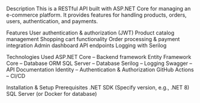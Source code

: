 Description
This is a RESTful API built with ASP.NET Core for managing an e-commerce platform. It provides features for handling products, orders, users, authentication, and payments.

Features
User authentication & authorization (JWT) Product catalog management Shopping cart functionality Order processing & payment integration Admin dashboard API endpoints Logging with Serilog

Technologies Used
ASP.NET Core – Backend framework Entity Framework Core – Database ORM SQL Server – Database Serilog – Logging Swagger – API Documentation Identity – Authentication & Authorization GitHub Actions – CI/CD

Installation & Setup
Prerequisites
.NET SDK (Specify version, e.g., .NET 8) SQL Server (or Docker for database)
